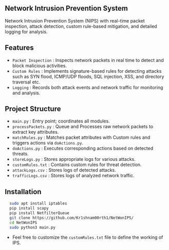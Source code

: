 ## Network Intrusion Prevention System

Network Intrusion Prevention System (NIPS) with real-time packet inspection, attack detection, custom rule-based mitigation, and detailed logging for analysis.

## Features

+ ```Packet Inspection``` : Inspects network packets in real time to detect and block malicious activities.
+ ```Custom Rules``` : Implements signature-based rules for detecting attacks such as SYN flood, ICMP/UDP floods, SQL injection, XSS, and directory traversal etc.
+ ```Logging``` : Records both attack events and network traffic for monitoring and analysis.
  
## Project Structure

+ ```main.py``` : Entry point; coordinates all modules.
+ ```processPackets.py``` : Queue and Processes raw network packets to extract key attributes.
+ ```matchRules.py``` : Matches packet attributes with Custom rules and triggers actions via ```doActions.py```.
+ ```doActions.py``` : Executes corresponding actions based on detected threats.
+ ```storeLogs.py``` : Stores appropriate logs for various attacks.
+ ```customRules.txt``` : Contains custom rules for threat detection.
+ ```attackLogs.csv``` : Stores logs of detected attacks.
+ ```trafficLogs.csv``` : Stores logs of analyzed network traffic.

## Installation
 
```sh
  sudo apt install iptables
  pip install scapy
  pip install NetfilterQueue
  git clone https://github.com/Kr1shnam00rth1/NetWonIPS/
  cd NetWonIPS
  sudo python3 main.py
```
+ Feel free to customize the ```customRules.txt``` file to define the working of IPS.
